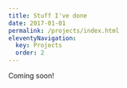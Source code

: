 ```yaml
---
title: Stuff I've done
date: 2017-01-01
permalink: /projects/index.html
eleventyNavigation:
  key: Projects
  order: 2
---
```


Coming soon!